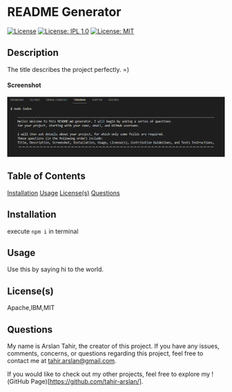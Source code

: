 # README Generator
[![License](https://img.shields.io/badge/License-Apache_2.0-blue.svg)](https://opensource.org/licenses/Apache-2.0) [![License: IPL 1.0](https://img.shields.io/badge/License-IPL_1.0-blue.svg)](https://opensource.org/licenses/IPL-1.0) [![License: MIT](https://img.shields.io/badge/License-MIT-yellow.svg)](https://opensource.org/licenses/MIT) 

## Description
The title describes the project perfectly. =)

#### Screenshot
![Screenshot](/assets/images/screenshot.png)

## Table of Contents
[Installation](#installation)
[Usage](#usage)
[License(s)](#licenses)
[Questions](#questions)

## Installation <a href="installation"></a>
execute `npm i` in terminal

## Usage <a href="usage"></a>
Use this by saying hi to the world.

## License(s) <a href="licenses"></a>
Apache,IBM,MIT


## Questions <a href = "questions"></a>
My name is Arslan Tahir, the creator of this project. If you have any issues, comments, concerns, or questions regarding this project, feel free to contact me at tahir.arslan@gmail.com.

If you would like to check out my other projects, feel free to explore my !(GitHub Page)[https://github.com/tahir-arslan/].
    
